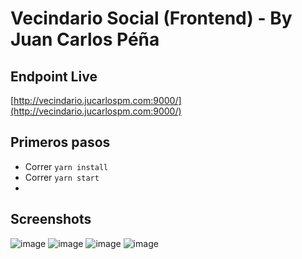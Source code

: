 # Vecindario Social (Frontend) - By Juan Carlos Péña

## Endpoint Live
[http://vecindario.jucarlospm.com:9000/](http://vecindario.jucarlospm.com:9000/)

## Primeros pasos
- Correr `yarn install`
- Correr `yarn start`
- 
## Screenshots
![image](https://user-images.githubusercontent.com/67056384/139072364-160b2ff9-fa58-4a27-be3a-5565d3470dba.png)
![image](https://user-images.githubusercontent.com/67056384/139072436-b0324292-4cb3-4a8c-9e70-4b5abb02f563.png)
![image](https://user-images.githubusercontent.com/67056384/139072713-75f240d2-e0f4-4191-af93-5b8a27ee18b8.png)
![image](https://user-images.githubusercontent.com/67056384/139072788-9e107821-1cee-4d29-ba59-f8c7af518a33.png)

